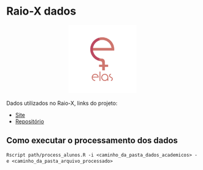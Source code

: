 # Raio-X dados

<p  align="center">
<img  src="assets/logo-elas.png?raw=true"  heigth="80"  width="180"/>
<p/>

Dados utilizados no Raio-X, links do projeto:
- [Site](https://elas.computacao.ufcg.edu.br/raio-x)
- [Repositório](https://github.com/elasComputacao/raio-x)

## Como executar o processamento dos dados

```
Rscript path/process_alunos.R -i <caminho_da_pasta_dados_academicos> -e <caminho_da_pasta_arquivo_processado>
```